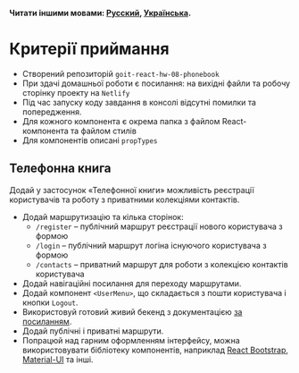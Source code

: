 **Читати іншими мовами: [Русский](README.md), [Українська](README.ua.md).**

# Критерії приймання

- Створений репозиторій `goit-react-hw-08-phonebook`
- При здачі домашньої роботи є посилання: на вихідні файли та робочу сторінку
  проекту на `Netlify`
- Під час запуску коду завдання в консолі відсутні помилки та попередження.
- Для кожного компонента є окрема папка з файлом React-компонента та файлом стилів
- Для компонентів описані `propTypes`

## Телефонна книга

Додай у застосунок «Телефонної книги» можливість реєстрації користувачів та роботу з приватними колекціями контактів.

- Додай маршрутизацію та кілька сторінок:
  - `/register` – публічний маршрут реєстрації нового користувача з формою
  - `/login` – публічний маршрут логіна існуючого користувача з формою
  - `/contacts` – приватний маршрут для роботи з колекцією контактів користувача
- Додай навігаційні посилання для переходу маршрутами.
- Додай компонент `<UserMenu>`, що складається з пошти користувача і кнопки `Logout`.
- Використовуй готовий живий бекенд з документацією
  [за посиланням](https://connections-api.herokuapp.com/docs/).
- Додай публічні і приватні маршрути.
- Попрацюй над гарним оформленням інтерфейсу, можна використовувати бібліотеку компонентів, наприклад [React Bootstrap](https://react-bootstrap.github.io/),
  [Material-UI](https://material-ui.com/) та інші.
